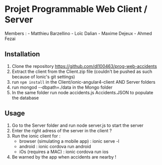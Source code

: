 # Projet Programmable Web Client / Server

Members :
	- Matthieu Barzellino
	- Loïc Dalian
	- Maxime Dejeux
	- Ahmed Fezai

## Installation

1. Clone the repository https://github.com/dl100463/prog-web-accidents
2. Extract the client from the Client.zip file (couldn't be pushed as such because of Ionic's git settings)
3. run `npm install` in the Client/ionic-angular4-client AND Server folders
4. run mongod --dbpath=./data in the Mongo folder
5. In the same folder run node accidents.js Accidents.JSON to populate the database

## Usage 

1. Go to the Server folder and run node server.js to start the server
2. Enter the right adress of the server in the client ?
3. Run the ionic client for :
	- browser (simulating a mobile app) : ionic serve -l
	- android : ionic cordova run android
	- iOs (requires a MAC) : ionic cordova run ios
4. Be warned by the app when accidents are nearby !
